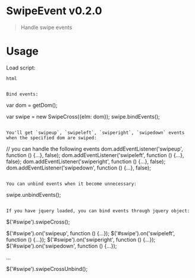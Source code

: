 # SwipeEvent v0.2.0

> Handle swipe events

# Usage

Load script:

```html```
<script src="path/to/swipe-event.js"></script>
```

Bind events:

```
var dom = getDom();

var swipe = new SwipeCross({elm: dom});
swipe.bindEvents();
```

You'll get `swipeup`, `swipeleft`, `swiperight`, `swipedown` events when the specified dom are swiped:

```
// you can handle the following events
dom.addEventListener('swipeup', function () {...}, false);
dom.addEventListener('swipeleft', function () {...}, false);
dom.addEventListener('swiperight', function () {...}, false);
dom.addEventListener('swipedown', function () {...}, false);
```

You can unbind events when it become unnecessary:

```
swipe.unbindEvents();
```

If you have jquery loaded, you can bind events through jquery object:

```
$('#swipe').swipeCross();

$('#swipe').on('swipeup', function () {...});
$('#swipe').on('swipeleft', function () {...});
$('#swipe').on('swiperight', function () {...});
$('#swipe').on('swipedown', function () {...});

...

$('#swipe').swipeCrossUnbind();
```
